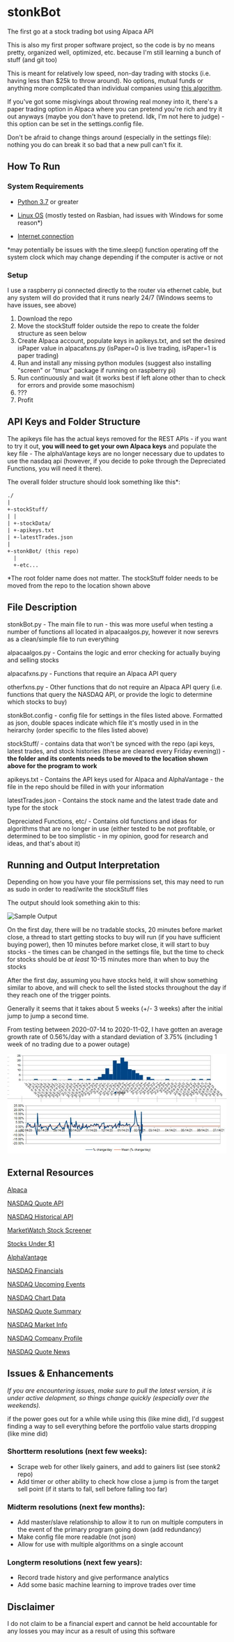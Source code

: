 
# stonkBot
The first go at a stock trading bot using Alpaca API

This is also my first proper software project, so the code is by no means pretty, organized well, optimized, etc. because I'm still learning a bunch of stuff (and git too)

This is meant for relatively low speed, non-day trading with stocks (i.e. having less than $25k to throw around). No options, mutual funds or anything more complicated than individual companies using [this algorithm](https://stocksunder1.org/penny-stocks/).

If you've got some misgivings about throwing real money into it, there's a paper trading option in Alpaca where you can pretend you're rich and try it out anyways (maybe you don't have to pretend. Idk, I'm not here to judge) - this option can be set in the settings.config file.

Don't be afraid to change things around (especially in the settings file): nothing you do can break it so bad that a new pull can't fix it.

## How To Run
### System Requirements
- [Python 3.7](https://www.python.org/) or greater

- [Linux OS](https://www.raspberrypi.org/) (mostly tested on Rasbian, had issues with Windows for some reason*)

- [Internet connection](https://2018.bloomca.me/en)

*may potentially be issues with the time.sleep() function operating off the system clock which may change depending if the computer is active or not

### Setup

I use a raspberry pi connected directly to the router via ethernet cable, but any system will do provided that it runs nearly 24/7 (Windows seems to have issues, see above)

1. Download the repo
2. Move the stockStuff folder outside the repo to create the folder structure as seen below
3. Create Alpaca account, populate keys in apikeys.txt, and set the desired isPaper value in alpacafxns.py (isPaper=0 is live trading, isPaper=1 is paper trading)
4. Run and install any missing python modules (suggest also installing "screen" or "tmux" package if running on raspberry pi)
5. Run continuously and wait (it works best if left alone other than to check for errors and provide some masochism)
6. ???
7. Profit


## API Keys and Folder Structure
The apikeys file has the actual keys removed for the REST APIs - if you want to try it out, **you will need to get your own Alpaca keys** and populate the key file - The alphaVantage keys are no longer necessary due to updates to use the nasdaq api (however, if you decide to poke through the Depreciated Functions, you will need it there).

The overall folder structure should look something like this*:
```
./
|
+-stockStuff/
| |
| +-stockData/
| +-apikeys.txt
| +-latestTrades.json
|
+-stonkBot/ (this repo)
  |
  +-etc...
```

*The root folder name does not matter. The stockStuff folder needs to be moved from the repo to the location shown above

## File Description
stonkBot.py - The main file to run - this was more useful when testing a number of functions all located in alpacaalgos.py, however it now serevrs as a clean/simple file to run everything

alpacaalgos.py - Contains the logic and error checking for actually buying and selling stocks

alpacafxns.py - Functions that require an Alpaca API query

otherfxns.py - Other functions that do not require an Alpaca API query (i.e. functions that query the NASDAQ API, or provide the logic to determine which stocks to buy)

stonkBot.config - config file for settings in the files listed above. Formatted as json, double spaces indicate which file it's mostly used in in the heirarchy (order specific to the files listed above)

stockStuff/ - contains data that won't be synced with the repo (api keys, latest trades, and stock histories (these are cleared every Friday evening)) - **the folder and its contents needs to be moved to the location shown above for the program to work**

apikeys.txt - Contains the API keys used for Alpaca and AlphaVantage - the file in the repo should be filled in with your information

latestTrades.json - Contains the stock name and the latest trade date and type for the stock

Depreciated Functions, etc/ - Contains old functions and ideas for algorithms that are no longer in use (either tested to be not profitable, or determined to be too simplistic - in my opinion, good for research and ideas, and that's about it)

## Running and Output Interpretation

Depending on how you have your file permissions set, this may need to run as sudo in order to read/write the stockStuff files

The output should look something akin to this:

![Sample Output](https://github.com/steveman1123/stonkBot/blob/master/sampleOutput.jpg?raw=true)

On the first day, there will be no tradable stocks, 20 minutes before market close, a thread to start getting stocks to buy will run (if you have sufficient buying power), then 10 minutes before market close, it will start to buy stocks - the times can be changed in the settings file, but the time to check for stocks should be _at least_ 10-15 minutes more than when to buy the stocks

After the first day, assuming you have stocks held, it will show something similar to above, and will check to sell the listed stocks throughout the day if they reach one of the trigger points.

Generally it seems that it takes about 5 weeks (+/- 3 weeks) after the initial jump to jump a second time.

From testing between 2020-07-14 to 2020-11-02, I have gotten an average growth rate of 0.56%/day with a standard deviation of 3.75% (including 1 week of no trading due to a power outage)

![Daily Returns](https://github.com/steveman1123/stonkBot/blob/master/dailyReturns.jpg?raw=true)

## External Resources
[Alpaca](https://alpaca.markets/)

[NASDAQ Quote API](https://api.nasdaq.com/api/quote/MSFT/info?assetclass=stocks)

[NASDAQ Historical API](https://www.nasdaq.com/api/v1/historical/MSFT/stocks/2019-04-20/2020-04-20/)

[MarketWatch Stock Screener](https://www.marketwatch.com/tools/stockresearch/screener/)

[Stocks Under $1](https://stocksunder1.org/)

[AlphaVantage](https://www.alphavantage.co/)

[NASDAQ Financials](https://api.nasdaq.com/api/company/MSFT/financials?frequency=1)

[NASDAQ Upcoming Events](https://api.nasdaq.com/api/calendar/upcoming)

[NASDAQ Chart Data](https://api.nasdaq.com/api/quote/MSFT/chart?assetclass=stocks)

[NASDAQ Quote Summary](https://api.nasdaq.com/api/quote/MSFT/summary?assetclass=stocks)

[NASDAQ Market Info](https://api.nasdaq.com/api/market-info)

[NASDAQ Company Profile](https://api.nasdaq.com/api/company/MSFT/company-profile)

[NASDAQ Quote News](https://www.nasdaq.com/api/v1/quote-news/31867/7)


## Issues & Enhancements

*If you are encountering issues, make sure to pull the latest version, it is under active delopment, so things change quickly (especially over the weekends).*

if the power goes out for a while while using this (like mine did), I'd suggest finding a way to sell everything before the portfolio value starts dropping (like mine did)

### Shortterm resolutions (next few weeks):
* Scrape web for other likely gainers, and add to gainers list (see stonk2 repo)
* Add timer or other ability to check how close a jump is from the target sell point (if it starts to fall, sell before falling too far)

### Midterm resolutions (next few months):
* Add master/slave relationship to allow it to run on multiple computers in the event of the primary program going down (add redundancy)
* Make config file more readable (not json)
* Allow for use with multiple algorithms on a single account

### Longterm resolutions (next few years):
* Record trade history and give performance analytics
* Add some basic machine learning to improve trades over time

## Disclaimer
I do not claim to be a financial expert and cannot be held accountable for any losses you may incur as a result of using this software

